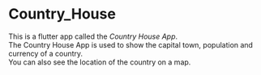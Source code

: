 # Country_House 
This is a flutter app called the  *Country House App*. <br>
The Country House App is used to show the capital town, population and currency of a country. <br>
You can also see the location of the country on a map.
